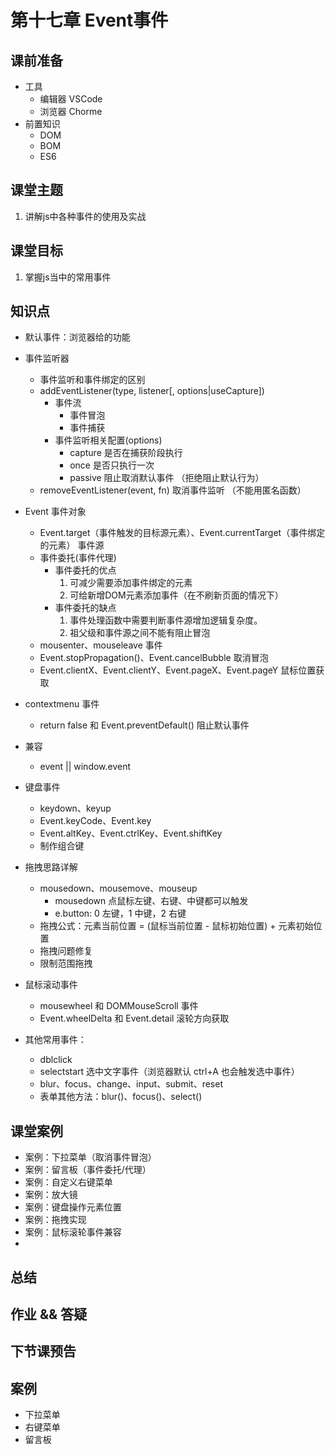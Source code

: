 # 第十七章 Event事件



## 课前准备

- 工具
  - 编辑器 VSCode
  - 浏览器 Chorme
- 前置知识
  - DOM
  - BOM
  - ES6

## 课堂主题

1. 讲解js中各种事件的使用及实战

## 课堂目标

1. 掌握js当中的常用事件

## 知识点

- 默认事件：浏览器给的功能

- 事件监听器
  - 事件监听和事件绑定的区别 
  - addEventListener(type, listener[, options|useCapture])
    - 事件流
      - 事件冒泡
      - 事件捕获
    - 事件监听相关配置(options)
      - capture   是否在捕获阶段执行
      - once   是否只执行一次
      - passive  阻止取消默认事件 （拒绝阻止默认行为）
  - removeEventListener(event, fn) 取消事件监听   （不能用匿名函数）
- Event 事件对象
  - Event.target（事件触发的目标源元素）、Event.currentTarget（事件绑定的元素） 事件源
  - 事件委托(事件代理)
    - 事件委托的优点
      1. 可减少需要添加事件绑定的元素
      2. 可给新增DOM元素添加事件（在不刷新页面的情况下）
    - 事件委托的缺点
      1. 事件处理函数中需要判断事件源增加逻辑复杂度。
      2. 祖父级和事件源之间不能有阻止冒泡 
  - mousenter、mouseleave 事件
  - Event.stopPropagation()、Event.cancelBubble 取消冒泡   
  - Event.clientX、Event.clientY、Event.pageX、Event.pageY 鼠标位置获取
- contextmenu 事件 
  - return false 和 Event.preventDefault() 阻止默认事件   

- 兼容
  - event || window.event

- 键盘事件
  - keydown、keyup
  - Event.keyCode、Event.key
  - Event.altKey、Event.ctrlKey、Event.shiftKey
  - 制作组合键 
- 拖拽思路详解
  - mousedown、mousemove、mouseup
    - mousedown 点鼠标左键、右键、中键都可以触发
    - e.button: 0 左键，1 中键，2 右键
  - 拖拽公式：元素当前位置 = (鼠标当前位置 - 鼠标初始位置) + 元素初始位置
  - 拖拽问题修复
  - 限制范围拖拽
- 鼠标滚动事件
  - mousewheel 和 DOMMouseScroll 事件
  - Event.wheelDelta 和  Event.detail 滚轮方向获取
- 其他常用事件：
  - dblclick
  - selectstart 选中文字事件（浏览器默认 ctrl+A 也会触发选中事件）
  - blur、focus、change、input、submit、reset
  - 表单其他方法：blur()、focus()、select()

## 课堂案例

- 案例：下拉菜单（取消事件冒泡）
- 案例：留言板（事件委托/代理）
- 案例：自定义右键菜单
- 案例：放大镜
- 案例：键盘操作元素位置
- 案例：拖拽实现
- 案例：鼠标滚轮事件兼容
- 

## 总结



## 作业 && 答疑



## 下节课预告


## 案例
- 下拉菜单
- 右键菜单
- 留言板




